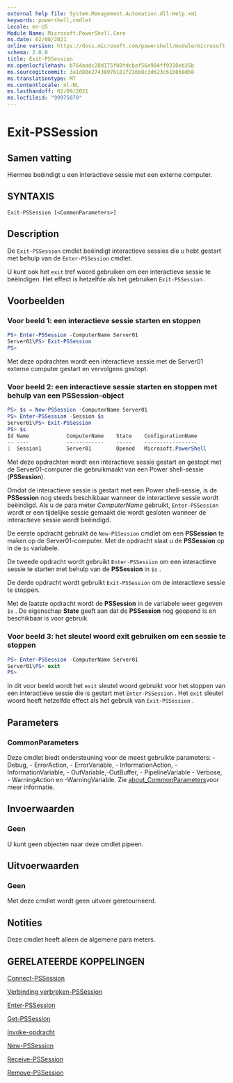 ```yaml
---
external help file: System.Management.Automation.dll-Help.xml
keywords: powershell,cmdlet
Locale: en-US
Module Name: Microsoft.PowerShell.Core
ms.date: 02/08/2021
online version: https://docs.microsoft.com/powershell/module/microsoft.powershell.core/exit-pssession?view=powershell-7.1&WT.mc_id=ps-gethelp
schema: 2.0.0
title: Exit-PSSession
ms.openlocfilehash: b764aadc28d175f08fdcbaf56e904ff9310eb35b
ms.sourcegitcommit: 3a1d80e27438976101f216b8c3d623c61b868db8
ms.translationtype: MT
ms.contentlocale: nl-NL
ms.lasthandoff: 02/09/2021
ms.locfileid: "99975070"
---
```

# Exit-PSSession

## Samen vatting
Hiermee beëindigt u een interactieve sessie met een externe computer.

## SYNTAXIS

```
Exit-PSSession [<CommonParameters>]
```

## Description

De `Exit-PSSession` cmdlet beëindigt interactieve sessies die u hebt gestart met behulp van de `Enter-PSSession` cmdlet.

U kunt ook het `exit` tref woord gebruiken om een interactieve sessie te beëindigen. Het effect is hetzelfde als het gebruiken `Exit-PSSession` .

## Voorbeelden

### Voor beeld 1: een interactieve sessie starten en stoppen

```powershell
PS> Enter-PSSession -ComputerName Server01
Server01\PS> Exit-PSSession
PS>
```

Met deze opdrachten wordt een interactieve sessie met de Server01 externe computer gestart en vervolgens gestopt.

### Voor beeld 2: een interactieve sessie starten en stoppen met behulp van een PSSession-object

```powershell
PS> $s = New-PSSession -ComputerName Server01
PS> Enter-PSSession -Session $s
Server01\PS> Exit-PSSession
PS> $s
Id Name            ComputerName    State    ConfigurationName
-- ----            ------------    -----    -----------------
1  Session1        Server01        Opened   Microsoft.PowerShell
```

Met deze opdrachten wordt een interactieve sessie gestart en gestopt met de Server01-computer die gebruikmaakt van een Power shell-sessie (**PSSession**).

Omdat de interactieve sessie is gestart met een Power shell-sessie, is de **PSSession** nog steeds beschikbaar wanneer de interactieve sessie wordt beëindigd. Als u de para meter _ComputerName_ gebruikt, `Enter-PSSession` wordt er een tijdelijke sessie gemaakt die wordt gesloten wanneer de interactieve sessie wordt beëindigd.

De eerste opdracht gebruikt de `New-PSSession` cmdlet om een **PSSession** te maken op de Server01-computer. Met de opdracht slaat u de **PSSession** op in de `$s` variabele.

De tweede opdracht wordt gebruikt `Enter-PSSession` om een interactieve sessie te starten met behulp van de **PSSession** in `$s` .

De derde opdracht wordt gebruikt `Exit-PSSession` om de interactieve sessie te stoppen.

Met de laatste opdracht wordt de **PSSession** in de variabele weer gegeven `$s` . De eigenschap **State** geeft aan dat de **PSSession** nog geopend is en beschikbaar is voor gebruik.

### Voor beeld 3: het sleutel woord exit gebruiken om een sessie te stoppen

```powershell
PS> Enter-PSSession -ComputerName Server01
Server01\PS> exit
PS>
```

In dit voor beeld wordt het `exit` sleutel woord gebruikt voor het stoppen van een interactieve sessie die is gestart met `Enter-PSSession` . Het `exit` sleutel woord heeft hetzelfde effect als het gebruik van `Exit-PSSession` .

## Parameters

### CommonParameters

Deze cmdlet biedt ondersteuning voor de meest gebruikte parameters: -Debug, - ErrorAction, - ErrorVariable, - InformationAction, -InformationVariable, - OutVariable,-OutBuffer, - PipelineVariable - Verbose, - WarningAction en -WarningVariable. Zie [about_CommonParameters](https://go.microsoft.com/fwlink/?LinkID=113216)voor meer informatie.

## Invoerwaarden

### Geen

U kunt geen objecten naar deze cmdlet pipeen.

## Uitvoerwaarden

### Geen

Met deze cmdlet wordt geen uitvoer geretourneerd.

## Notities

Deze cmdlet heeft alleen de algemene para meters.

## GERELATEERDE KOPPELINGEN

[Connect-PSSession](Connect-PSSession.md)

[Verbinding verbreken-PSSession](Disconnect-PSSession.md)

[Enter-PSSession](Enter-PSSession.md)

[Get-PSSession](Get-PSSession.md)

[Invoke-opdracht](Invoke-Command.md)

[New-PSSession](New-PSSession.md)

[Receive-PSSession](Receive-PSSession.md)

[Remove-PSSession](Remove-PSSession.md)
